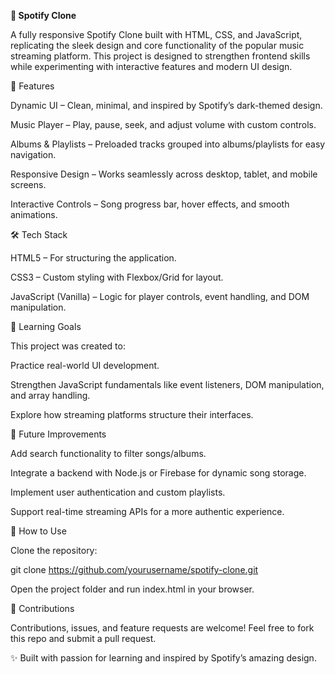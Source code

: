 **🎵 Spotify Clone**

A fully responsive Spotify Clone built with HTML, CSS, and JavaScript, replicating the sleek design and core functionality of the popular music streaming platform. This project is designed to strengthen frontend skills while experimenting with interactive features and modern UI design.

🚀 Features

Dynamic UI – Clean, minimal, and inspired by Spotify’s dark-themed design.

Music Player – Play, pause, seek, and adjust volume with custom controls.

Albums & Playlists – Preloaded tracks grouped into albums/playlists for easy navigation.

Responsive Design – Works seamlessly across desktop, tablet, and mobile screens.

Interactive Controls – Song progress bar, hover effects, and smooth animations.

🛠️ Tech Stack

HTML5 – For structuring the application.

CSS3 – Custom styling with Flexbox/Grid for layout.

JavaScript (Vanilla) – Logic for player controls, event handling, and DOM manipulation.

🎯 Learning Goals

This project was created to:

Practice real-world UI development.

Strengthen JavaScript fundamentals like event listeners, DOM manipulation, and array handling.

Explore how streaming platforms structure their interfaces.

🔮 Future Improvements

Add search functionality to filter songs/albums.

Integrate a backend with Node.js or Firebase for dynamic song storage.

Implement user authentication and custom playlists.

Support real-time streaming APIs for a more authentic experience.

📌 How to Use

Clone the repository:

git clone https://github.com/yourusername/spotify-clone.git


Open the project folder and run index.html in your browser.

🤝 Contributions

Contributions, issues, and feature requests are welcome! Feel free to fork this repo and submit a pull request.

✨ Built with passion for learning and inspired by Spotify’s amazing design.
